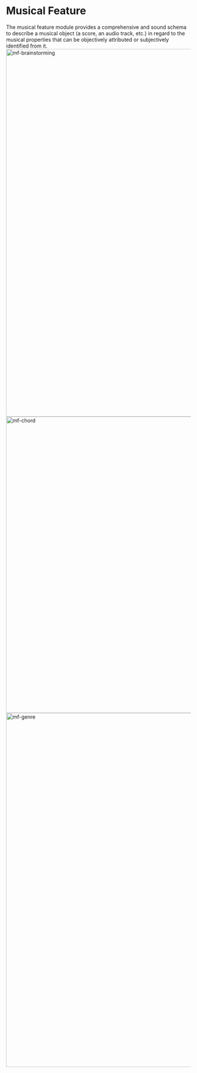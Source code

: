 # Musical Feature

The musical feature module provides a comprehensive and sound schema to describe a musical object (a score, an audio track, etc.) in regard to the musical properties that can be objectively attributed or subjectively identified from it. 
<img width="1001" alt="mf-brainstorming" src="https://user-images.githubusercontent.com/44606644/140661794-254b41bf-ce3b-44f6-82be-7c69da4c336d.png">
<img width="807" alt="mf-chord" src="https://user-images.githubusercontent.com/44606644/140661796-e134f905-edfb-4645-b089-c62ec4bfa91d.png">
<img width="964" alt="mf-genre" src="https://user-images.githubusercontent.com/44606644/140661798-e7a19209-0e73-40e8-a761-8b7d07844f7a.png">
